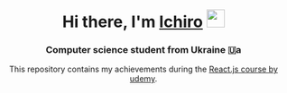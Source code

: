 <h1 align="center">Hi there, I'm <a href="https://github.com/heartmxtion" target="_blank">Ichiro</a> 
<img src="https://github.com/blackcater/blackcater/raw/main/images/Hi.gif" height="32"/></h1>
<h3 align="center">Computer science student from Ukraine 🇺a</h3>
<p align="center">This repository contains my achievements during the <a href="[https://ua.udemy.com/course/react-the-complete-guide-incl-redux/](https://www.udemy.com/course/react-the-complete-guide-incl-redux/)">React.js course by udemy</a>.</p>
